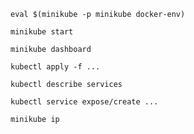 `eval $(minikube -p minikube docker-env)`

`minikube start`

`minikube dashboard`

`kubectl apply -f ...`

`kubectl describe services`

`kubectl service expose/create ...`

`minikube ip`
